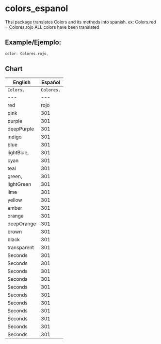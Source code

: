 # colors_espanol

Thsi package translates Colors and its methods into spanish.
ex: Colors.red = Colores.rojo
ALL colors have been translated
## Example/Ejemplo:

```dart 
color: Colores.rojo,
```

## Chart
English | Español 
--- | --- | 
```Colors.```| ```Colores.``` 
--- | --- | 
red | rojo | 
pink | 301 | 
purple | 301 | 
deepPurple | 301 | 
indigo | 301 | 
blue | 301 | 
lightBlue, | 301 | 
cyan | 301 | 
teal | 301 | 
green, | 301 | 
lightGreen | 301 | 
lime | 301 | 
yellow | 301 | 
amber | 301 | 
orange | 301 | 
deepOrange| 301 | 
brown | 301 | 
black | 301 | 
transparent | 301 | 
Seconds | 301 | 
Seconds | 301 | 
Seconds | 301 | 
Seconds | 301 | 
Seconds | 301 | 
Seconds | 301 | 
Seconds | 301 | 
Seconds | 301 | 
Seconds | 301 | 
Seconds | 301 | 
Seconds | 301 | 



<!-- - [Lab: Write your first Flutter app](https://flutter.dev/docs/get-started/codelab) -->


